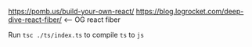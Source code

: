 https://pomb.us/build-your-own-react/
https://blog.logrocket.com/deep-dive-react-fiber/ <-- OG react fiber

Run `tsc ./ts/index.ts` to compile `ts` to `js`